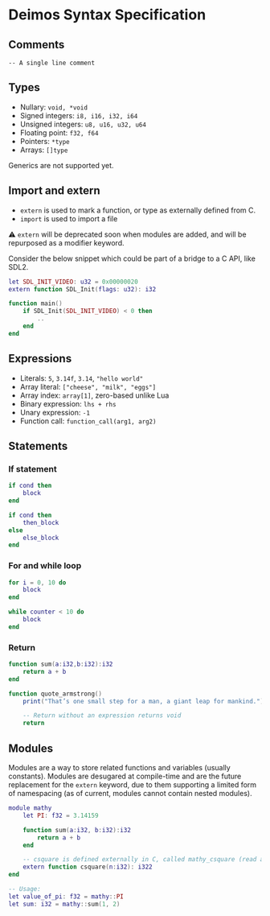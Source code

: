 # Deimos Syntax Specification

## Comments
```
-- A single line comment
```

## Types
- Nullary: `void, *void`
- Signed integers: `i8, i16, i32, i64`
- Unsigned integers: `u8, u16, u32, u64`
- Floating point: `f32, f64`
- Pointers: `*type`
- Arrays: `[]type`

Generics are not supported yet.

## Import and extern
- `extern` is used to mark a function, or type as externally defined from C. 
- `import` is used to import a file

⚠️ `extern` will be deprecated soon when modules are added, and will be repurposed as a modifier keyword.

Consider the below snippet which could be part of a bridge to a C API, like SDL2.
```lua
let SDL_INIT_VIDEO: u32 = 0x00000020
extern function SDL_Init(flags: u32): i32

function main()
    if SDL_Init(SDL_INIT_VIDEO) < 0 then
        ..
    end
end
```

## Expressions
- Literals: `5`, `3.14f`, `3.14`, `"hello world"`
- Array literal: `["cheese", "milk", "eggs"]`
- Array index: `array[1]`, zero-based unlike Lua
- Binary expression: `lhs + rhs`
- Unary expression: `-1`
- Function call: `function_call(arg1, arg2)`

## Statements

### If statement
```lua
if cond then
    block
end

if cond then
    then_block
else
    else_block
end
```

### For and while loop
```lua
for i = 0, 10 do
    block
end

while counter < 10 do
    block
end
```

### Return
```lua
function sum(a:i32,b:i32):i32
    return a + b
end

function quote_armstrong()
    print("That’s one small step for a man, a giant leap for mankind.")

    -- Return without an expression returns void
    return
```

## Modules
Modules are a way to store related functions and variables (usually constants). 
Modules are desugared at compile-time and are the future replacement for the `extern` keyword, due
to them supporting a limited form of namespacing (as of current, modules cannot contain nested modules).

```lua
module mathy
    let PI: f32 = 3.14159

    function sum(a:i32, b:i32):i32
        return a + b
    end

    -- csquare is defined externally in C, called mathy_csquare (read above for why)
    extern function csquare(n:i32): i322    
end

-- Usage:
let value_of_pi: f32 = mathy::PI
let sum: i32 = mathy::sum(1, 2)
```